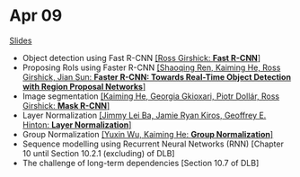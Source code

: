 # Apr 09

[Slides](https://ufal.mff.cuni.cz/~straka/courses/npfl114/1718/slides/?07)

- Object detection using Fast R-CNN [[Ross Girshick: **Fast R-CNN**]](https://arxiv.org/abs/1504.08083)
- Proposing RoIs using Faster R-CNN [[Shaoqing Ren, Kaiming He, Ross Girshick, Jian Sun: **Faster R-CNN: Towards Real-Time Object Detection with Region Proposal Networks**]](https://arxiv.org/abs/1506.01497)
- Image segmentation [[Kaiming He, Georgia Gkioxari, Piotr Dollár, Ross Girshick: **Mask R-CNN**]](https://arxiv.org/abs/1703.06870)
- Layer Normalization [[Jimmy Lei Ba, Jamie Ryan Kiros, Geoffrey E. Hinton: **Layer Normalization**]](https://arxiv.org/abs/1607.06450)
- Group Normalization [[Yuxin Wu, Kaiming He: **Group Normalization**]](https://arxiv.org/abs/1803.08494)
- Sequence modelling using Recurrent Neural Networks (RNN) [Chapter 10 until Section 10.2.1 (excluding) of DLB]
- The challenge of long-term dependencies [Section 10.7 of DLB]
